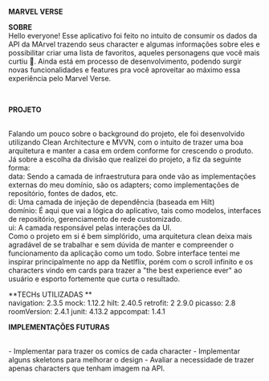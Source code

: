 **MARVEL VERSE**


**SOBRE**
<br/>
Hello everyone! Esse aplicativo foi feito no intuito de consumir os dados da API da MArvel trazendo seus character e algumas informações sobre eles e possibilitar criar uma lista de favoritos, aqueles personagens que você mais curtiu 💙. Ainda está em processo de desenvolvimento, podendo surgir novas funcionalidades e features pra você aproveitar ao máximo essa experiência pelo Marvel Verse.

<br/>

**PROJETO**

<br/>
Falando um pouco sobre o background do projeto, ele foi desenvolvido utilizando Clean Architecture e MVVN, com o intuito de trazer uma boa arquitetura e manter a casa em ordem conforme for crescendo o produto. 
Já sobre a escolha da divisão que realizei do projeto, a fiz da seguinte forma:
<br/>
data: Sendo a camada de infraestrutura para onde vão as implementações externas do meu domínio, são os adapters; como implementações de repositório, fontes de dados, etc.
<br/>
di: Uma camada de injeção de dependência (baseada em Hilt)
<br/>
domínio: É aqui que vai a lógica do aplicativo, tais como modelos, interfaces de repositório, gerenciamento de rede customizado.
<br/>
ui: A camada responsável pelas interações da UI.
<br/>
Como o projeto em si é bem simplórido, uma arquitetura clean deixa mais agradável de se trabalhar e sem dúvida de manter e compreender o funcionamento da aplicação como um todo.
Sobre interface tentei me inspirar principalmente no app da Netlflix, porém com o scroll infinito e os characters vindo em cards para trazer a "the best experience ever" ao usuário e esporto fortemente que curta o resultado.

<br/>

**TECHs UTILIZADAS **
<br/>
navigation:  2.3.5
mock:        1.12.2
hilt:        2.40.5
retrofit:    2 2.9.0
picasso:     2.8
roomVersion: 2.4.1
junit:       4.13.2
appcompat:   1.4.1
<br/>

**IMPLEMENTAÇÕES FUTURAS**

<br/>
- Implementar para trazer os comics de cada character
- Implementar alguns skeletons para melhorar o design 
- Avaliar a necessidade de trazer apenas characters que tenham imagem na API.

